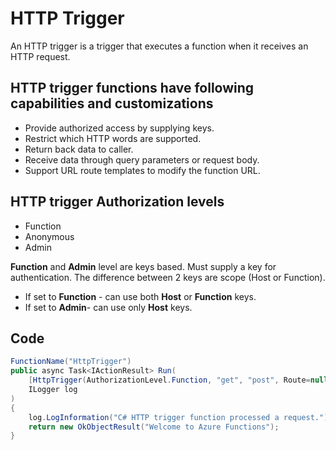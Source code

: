 # HTTP Trigger
An HTTP trigger is a trigger that executes a function when it receives an HTTP request.

## HTTP trigger functions have following capabilities and customizations
- Provide authorized access by supplying keys.
- Restrict which HTTP words are supported.
- Return back data to caller.
- Receive data through query parameters or request body.
- Support URL route templates to modify the function URL.

## HTTP trigger Authorization levels
- Function
- Anonymous
- Admin

**Function** and **Admin** level are keys based. Must supply a key for authentication. The difference between 2 keys are scope (Host or Function).

- If set to **Function** - can use both **Host** or **Function** keys.
- If set to **Admin**- can use only **Host** keys.

## Code
```csharp
FunctionName("HttpTrigger")
public async Task<IActionResult> Run(
    [HttpTrigger(AuthorizationLevel.Function, "get", "post", Route=null)] HttpRequest req,
    ILogger log
)
{
    log.LogInformation("C# HTTP trigger function processed a request.");
    return new OkObjectResult("Welcome to Azure Functions");
}
```
